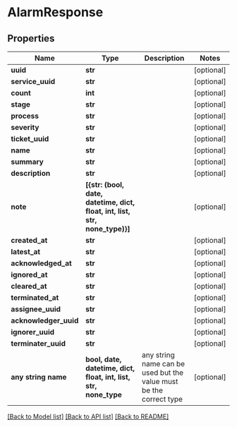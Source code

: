 # AlarmResponse


## Properties
Name | Type | Description | Notes
------------ | ------------- | ------------- | -------------
**uuid** | **str** |  | [optional] 
**service_uuid** | **str** |  | [optional] 
**count** | **int** |  | [optional] 
**stage** | **str** |  | [optional] 
**process** | **str** |  | [optional] 
**severity** | **str** |  | [optional] 
**ticket_uuid** | **str** |  | [optional] 
**name** | **str** |  | [optional] 
**summary** | **str** |  | [optional] 
**description** | **str** |  | [optional] 
**note** | **[{str: (bool, date, datetime, dict, float, int, list, str, none_type)}]** |  | [optional] 
**created_at** | **str** |  | [optional] 
**latest_at** | **str** |  | [optional] 
**acknowledged_at** | **str** |  | [optional] 
**ignored_at** | **str** |  | [optional] 
**cleared_at** | **str** |  | [optional] 
**terminated_at** | **str** |  | [optional] 
**assignee_uuid** | **str** |  | [optional] 
**acknowledger_uuid** | **str** |  | [optional] 
**ignorer_uuid** | **str** |  | [optional] 
**terminater_uuid** | **str** |  | [optional] 
**any string name** | **bool, date, datetime, dict, float, int, list, str, none_type** | any string name can be used but the value must be the correct type | [optional]

[[Back to Model list]](../README.md#documentation-for-models) [[Back to API list]](../README.md#documentation-for-api-endpoints) [[Back to README]](../README.md)


